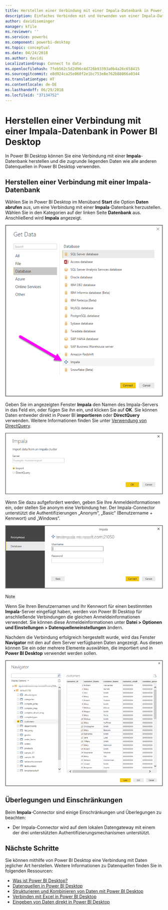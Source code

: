 ```yaml
---
title: Herstellen einer Verbindung mit einer Impala-Datenbank in Power BI Desktop
description: Einfaches Verbinden mit und Verwenden von einer Impala-Datenbank in Power BI Desktop
author: davidiseminger
manager: kfile
ms.reviewer: ''
ms.service: powerbi
ms.component: powerbi-desktop
ms.topic: conceptual
ms.date: 04/24/2018
ms.author: davidi
LocalizationGroup: Connect to data
ms.openlocfilehash: 7feb562c5d2d96c4d726b93393a0b4a26c658415
ms.sourcegitcommit: e8d924ca25e060f2e1bc753e8e762b88066a0344
ms.translationtype: HT
ms.contentlocale: de-DE
ms.lasthandoff: 06/29/2018
ms.locfileid: "37134752"
---
```

# <a name="connect-to-an-impala-database-in-power-bi-desktop"></a>Herstellen einer Verbindung mit einer Impala-Datenbank in Power BI Desktop
In Power BI Desktop können Sie eine Verbindung mit einer **Impala**-Datenbank herstellen und die zugrunde liegenden Daten wie alle anderen Datenquellen in Power BI Desktop verwenden.

## <a name="connect-to-an-impala-database"></a>Herstellen einer Verbindung mit einer Impala-Datenbank
Wählen Sie in Power BI Desktop im Menüband **Start** die Option **Daten abrufen** aus, um eine Verbindung mit einer **Impala**-Datenbank herzustellen. Wählen Sie in den Kategorien auf der linken Seite **Datenbank** aus. Anschließend wird **Impala** angezeigt.

![](media/desktop-connect-impala/connect_impala_2.png)

Geben Sie im angezeigten Fenster **Impala** den Namen des Impala-Servers in das Feld ein, oder fügen Sie ihn ein, und klicken Sie auf **OK**. Sie können Daten entweder direkt in Power BI **importieren** oder **DirectQuery** verwenden. Weitere Informationen finden Sie unter [Verwendung von DirectQuery](desktop-use-directquery.md).

![](media/desktop-connect-impala/connect_impala_3a.png)

Wenn Sie dazu aufgefordert werden, geben Sie Ihre Anmeldeinformationen ein, oder stellen Sie anonym eine Verbindung her. Der Impala-Connector unterstützt die Authentifizierungen „Anonym“, „Basic“ (Benutzername + Kennwort) und „Windows“.

![](media/desktop-connect-impala/connect_impala_4.png)

> [!NOTE]
> Wenn Sie Ihren Benutzernamen und Ihr Kennwort für einen bestimmten **Impala**-Server eingefügt haben, werden von Power BI Desktop für anschließende Verbindungen die gleichen Anmeldeinformationen verwendet. Sie können diese Anmeldeinformationen unter **Datei > Optionen und Einstellungen > Datenquelleneinstellungen** ändern.
> 
> 

Nachdem die Verbindung erfolgreich hergestellt wurde, wird das Fenster **Navigator** mit den auf dem Server verfügbaren Daten angezeigt. Aus diesen können Sie ein oder mehrere Elemente auswählen, die importiert und in **Power BI Desktop** verwendet werden sollen.

![](media/desktop-connect-impala/connect_impala_5.png)

## <a name="considerations-and-limitations"></a>Überlegungen und Einschränkungen
Beim **Impala**-Connector sind einige Einschränkungen und Überlegungen zu beachten:

* Der Impala-Connector wird auf dem lokalen Datengateway mit einem der drei unterstützten Authentifizierungsmechanismen unterstützt.

## <a name="next-steps"></a>Nächste Schritte
Sie können mithilfe von Power BI Desktop eine Verbindung mit Daten jeglicher Art herstellen. Weitere Informationen zu Datenquellen finden Sie in folgenden Ressourcen:

* [Was ist Power BI Desktop?](desktop-what-is-desktop.md)
* [Datenquellen in Power BI Desktop](desktop-data-sources.md)
* [Strukturieren und Kombinieren von Daten mit Power BI Desktop](desktop-shape-and-combine-data.md)
* [Verbinden mit Excel in Power BI Desktop](desktop-connect-excel.md)   
* [Eingeben von Daten direkt in Power BI Desktop](desktop-enter-data-directly-into-desktop.md)   


